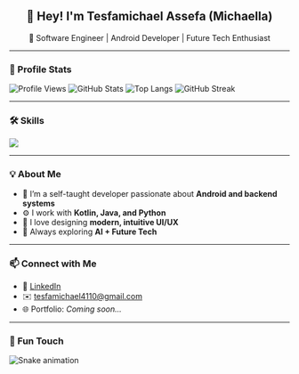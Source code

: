 <!-- 👋 Hey there! Welcome to my GitHub Profile -->

<h2 align="center">👋 Hey! I'm Tesfamichael Assefa (Michaella)</h2>
<p align="center">
🚀 Software Engineer | Android Developer | Future Tech Enthusiast  
</p>

---

### 💫 Profile Stats
![Profile Views](https://komarev.com/ghpvc/?username=Michaella4110&style=flat)
![GitHub Stats](https://github-readme-stats.vercel.app/api?username=Michaella4110&show_icons=true&theme=radical)
![Top Langs](https://github-readme-stats.vercel.app/api/top-langs/?username=Michaella4110&layout=compact&theme=radical)
![GitHub Streak](https://github-readme-streak-stats.herokuapp.com/?user=Michaella4110&theme=radical)

---

### 🛠 Skills
<p>
<img src="https://skillicons.dev/icons?i=java,kotlin,python,androidstudio,git,github,mysql,vscode,linux,html,css" />
</p>

---

### 💡 About Me
- 🌱 I’m a self-taught developer passionate about **Android and backend systems**
- ⚙️ I work with **Kotlin, Java, and Python**
- 🎨 I love designing **modern, intuitive UI/UX**
- 🧠 Always exploring **AI + Future Tech**

---

### 📫 Connect with Me
- 💼 [LinkedIn]([https://www.linkedin.com/in/your-link-here](https://www.linkedin.com/public-profile/settings?lipi=urn%3Ali%3Apage%3Ad_flagship3_profile_self_edit_contact-info%3BXPzgifLuTB6rtyIbyGXZIA%3D%3D))
- ✉️ tesfamichael4110@gmail.com
- 🌐 Portfolio: *Coming soon...*

---

### 🐍 Fun Touch
![Snake animation](https://github.com/Michaella4110/Michaella4110/blob/output/github-contribution-grid-snake.svg)
